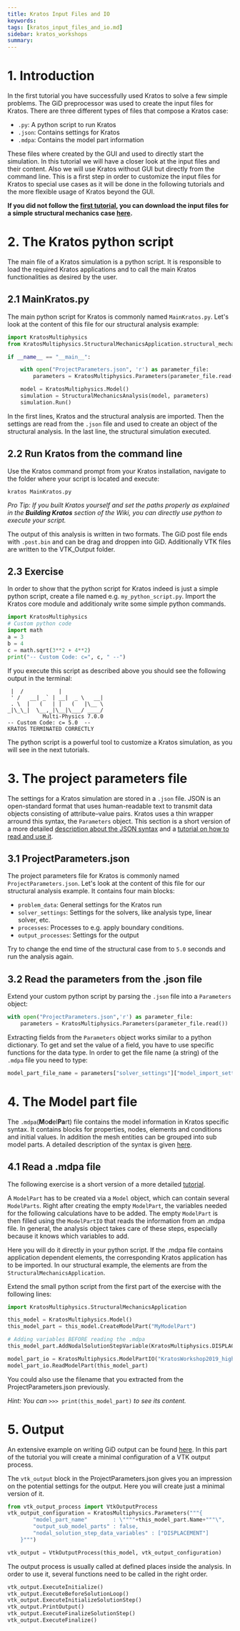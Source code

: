 ```yaml
---
title: Kratos Input Files and IO
keywords: 
tags: [kratos_input_files_and_io.md]
sidebar: kratos_workshops
summary: 
---
```

# 1. Introduction

In the first tutorial you have successfully used Kratos to solve a few simple problems. The GiD preprocessor was used to create the input files for Kratos. There are three different types of files that compose a Kratos case:
* `.py`: A python script to run Kratos
* `.json`: Contains settings for Kratos
* `.mdpa`: Contains the model part information

These files where created by the GUI and used to directly start the simulation. In this tutorial we will have a closer look at the input files and their content. Also we will use Kratos without GUI but directly from the command line.
This is a first step in order to customize the input files for Kratos to special use cases as it will be done in the following tutorials and the more flexible usage of Kratos beyond the GUI.

**If you did not follow the [first tutorial](https://github.com/KratosMultiphysics/Kratos/wiki/Running-an-example-from-GiD), you can download the input files for a simple structural mechanics case [here](https://github.com/KratosMultiphysics/Documentation/tree/master/Workshops_files/Kratos_Workshop_2019/Sources/2_Kratos_input_files_and_IO).**

# 2. The Kratos python script
The main file of a Kratos simulation is a python script. It is responsible to load the required Kratos applications and to call the main Kratos functionalities as desired by the user.

## 2.1 MainKratos.py
The main python script for Kratos is commonly named `MainKratos.py`. Let's look at the content of this file for our structural analysis example:

```python
import KratosMultiphysics
from KratosMultiphysics.StructuralMechanicsApplication.structural_mechanics_analysis import StructuralMechanicsAnalysis

if __name__ == "__main__":

    with open("ProjectParameters.json", 'r') as parameter_file:
        parameters = KratosMultiphysics.Parameters(parameter_file.read())

    model = KratosMultiphysics.Model()
    simulation = StructuralMechanicsAnalysis(model, parameters)
    simulation.Run()
```
In the first lines, Kratos and the structural analysis are imported. Then the settings are read from the `.json` file and used to create an object of the structural analysis. In the last line, the structural simulation executed.

## 2.2 Run Kratos from the command line
Use the Kratos command prompt from your Kratos installation, navigate to the folder where your script is located and execute:
```
kratos MainKratos.py
```
_Pro Tip: If you built Kratos yourself and set the paths properly as explained in the **Building Kratos** section of the Wiki, you can directly use python to execute your script._

The output of this analysis is written in two formats. The GiD post file ends with `.post.bin` and can be drag and droppen into GiD. Additionally VTK files are written to the VTK_Output folder.

## 2.3 Exercise
In order to show that the python script for Kratos indeed is just a simple python script, create a file named e.g. `my_python_script.py`. Import the Kratos core module and additionaly write some simple python commands.
```python
import KratosMultiphysics
# Custom python code
import math
a = 3
b = 4
c = math.sqrt(3**2 + 4**2)
print("-- Custom Code: c=", c, " --")
```

If you execute this script as described above you should see the following output in the terminal:
```
 |  /           |
 ' /   __| _` | __|  _ \   __|
 . \  |   (   | |   (   |\__ \
_|\_\_|  \__,_|\__|\___/ ____/
           Multi-Physics 7.0.0
-- Custom Code: c= 5.0  --
KRATOS TERMINATED CORRECTLY
```
The python script is a powerful tool to customize a Kratos simulation, as you will see in the next tutorials.


# 3. The project parameters file
The settings for a Kratos simulation are stored in a `.json` file. JSON is an open-standard format that uses human-readable text to transmit data objects consisting of attribute–value pairs. Kratos uses a thin wrapper arround this syntax, the `Parameters` object. This section is a short version of a more detailed [description about the JSON syntax](https://github.com/KratosMultiphysics/Kratos/wiki/How-to-write-a-JSON-configuration-file) and a [tutorial on how to read and use it](https://github.com/KratosMultiphysics/Kratos/wiki/Python-Script-Tutorial:-Reading-ProjectParameters).

## 3.1 ProjectParameters.json
The project parameters file for Kratos is commonly named `ProjectParameters.json`. Let's look at the content of this file for our structural analysis example. It contains four main blocks:
* `problem_data`: General settings for the Kratos run
* `solver_settings`: Settings for the solvers, like analysis type, linear solver, etc.
* `processes`: Processes to e.g. apply boundary conditions.
* `output_processes`: Settings for the output

Try to change the end time of the structural case from to `5.0` seconds and run the analysis again.

## 3.2 Read the parameters from the .json file
Extend your custom python script by parsing the `.json` file into a `Parameters` object:
```python
with open("ProjectParameters.json",'r') as parameter_file:
    parameters = KratosMultiphysics.Parameters(parameter_file.read())
```
Extracting fields from the `Parameters` object works similar to a python dictionary. To get and set the value of a field, you have to use specific functions for the data type. In order to get the file name (a string) of the `.mdpa` file you need to type:

```python
model_part_file_name = parameters["solver_settings"]["model_import_settings"]["input_filename"].GetString()
```

# 4. The Model part file
The `.mdpa`(**M**o**d**el**Pa**rt) file contains the model information in Kratos specific syntax. It contains blocks for properties, nodes, elements and conditions and initial values. In addition the mesh entities can be grouped into sub model parts. A detailed description of the syntax is given [here](https://github.com/KratosMultiphysics/Kratos/wiki/Input-data).

## 4.1 Read a .mdpa file
The following exercise is a short version of a more detailed [tutorial](https://github.com/KratosMultiphysics/Kratos/wiki/Python-Script-Tutorial:-Reading-ModelPart-From-Input-File).

A `ModelPart` has to be created via a `Model` object, which can contain several `ModelParts`. Right after creating the empty `ModelPart`, the variables needed for the following calculations have to be added. The empty `ModelPart` is then filled using the `ModelPartIO` that reads the information from an .mdpa file. In general, the analysis object takes care of these steps, especially because it knows which variables to add.

Here you will do it directly in your python script.
If the .mdpa file contains application dependent elements, the corresponding Kratos application has to be imported. In our structural example, the elements are from the `StructuralMechanicsApplication`.

Extend the small python script from the first part of the exercise with the following lines:

```python
import KratosMultiphysics.StructuralMechanicsApplication

this_model = KratosMultiphysics.Model()
this_model_part = this_model.CreateModelPart("MyModelPart")

# Adding variables BEFORE reading the .mdpa
this_model_part.AddNodalSolutionStepVariable(KratosMultiphysics.DISPLACEMENT)

model_part_io = KratosMultiphysics.ModelPartIO("KratosWorkshop2019_high_rise_building_CSM") #path to file without ".mdpa"
model_part_io.ReadModelPart(this_model_part)
```
You could also use the filename that you extracted from the ProjectParameters.json previously.

_Hint: You can_ ```>>> print(this_model_part)``` _to see its content._

# 5. Output
An extensive example on writing GiD output can be found [here](https://github.com/KratosMultiphysics/Kratos/wiki/Python-Script-Tutorial:-Writing-Output-File). In this part of the tutorial you will create a minimal configuration of a VTK output process.

The `vtk_output` block in the ProjectParameters.json gives you an impression on the potential settings for the output. Here you will create just a minimal version of it.
```python
from vtk_output_process import VtkOutputProcess
vtk_output_configuration = KratosMultiphysics.Parameters("""{
        "model_part_name"        : \""""+this_model_part.Name+"""\",
        "output_sub_model_parts" : false,
        "nodal_solution_step_data_variables" : ["DISPLACEMENT"]
    }""")

vtk_output = VtkOutputProcess(this_model, vtk_output_configuration)
```

The output process is usually called at defined places inside the analysis. In order to use it, several functions need to be called in the right order.
```python
vtk_output.ExecuteInitialize()
vtk_output.ExecuteBeforeSolutionLoop()
vtk_output.ExecuteInitializeSolutionStep()
vtk_output.PrintOutput()
vtk_output.ExecuteFinalizeSolutionStep()
vtk_output.ExecuteFinalize()
```
